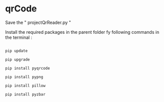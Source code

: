 # qrCode

Save the " projectQrReader.py "

Install the required packages in the parent folder fy following commands in the terminal :

<code>
pip update
</code>

<code>  
pip upgrade
</code>

<code>
pip install pyqrcode
</code>

<code>
pip install pypng
</code>

<code>
pip install pillow
</code>

<code>
pip install pyzbar
</code>
